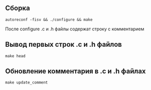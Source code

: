 ## Сборка
```
autoreconf -fisv && ./configure && make
```
После configure .c и .h файлы содержат строку с комментарием
## Вывод первых строк .c и .h файлов
```
make head
```
## Обновление комментария в .c и .h файлах
```
make update_comment
```